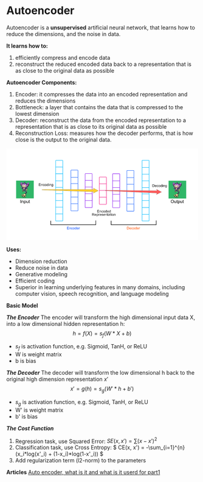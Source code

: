 # Autoencoder

Autoencoder is a **unsupervised** artificial neural network, that learns how to reduce the dimensions, and the noise in data.

**It learns how to:**
1. efficiently compress and encode data
2. reconstruct the reduced encoded data back to a representation that is as close to the original data as possible

**Autoencoder Components:**
1. Encoder: it compresses the data into an encoded representation and reduces the dimensions
2. Bottleneck: a layer that contains the data that is compressed to the lowest dimension
3. Decoder: reconstruct the data from the encoded representation to a representation that is as close to its original data as possible
4. Reconstruction Loss: measures how the decoder performs, that is how close is the output to the original data.

![](images/autoEncoder.png)

**Uses:**
- Dimension reduction
- Reduce noise in data
- Generative modeling
- Efficient coding
- Superior in learning underlying features in many domains, including computer vision, speech recognition, and language modeling 

**Basic Model**

***The Encoder***
The encoder will transform the high dimensional input data X, into a low dimensional hidden representation h:
$$
h = f(X) = s_f(W* X + b)
$$
- $s_f$ is activation function, e.g. Sigmoid, TanH, or ReLU
- W is weight matrix
- b is bias

***The Decoder***
The decoder will transform the low dimensional h back to the original high dimension representation $x'$
$$
x' = g(h) = s_g(W'*h + b')
$$
- $s_g$ is activation function, e.g. Sigmoid, TanH, or ReLU
- W' is weight matrix
- b' is bias

***The Cost Function***
1. Regression task, use Squared Error: $SE(x, x') = \sum(x-x')^2$
2. Classification task, use Cross Entropy: $ CE(x, x') = -\sum_{i=1}^{n} (x_i*log(x'_i) + (1-x_i)*log(1-x'_i)) $
3. Add regularization term (l2-norm) to the parameters 


**Articles**
[Auto encoder, what is it and what is it userd for part1](https://towardsdatascience.com/auto-encoder-what-is-it-and-what-is-it-used-for-part-1-3e5c6f017726)